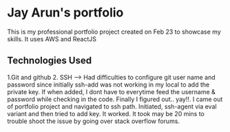 # Jay Arun's portfolio

This is my professional portfolio project created on Feb 23 to showcase my skills. It uses AWS and ReactJS

## Technologies Used

1.Git and github
2. SSH
  --> Had difficulties to configure git user name and password since initially ssh-add was not working in my local to add the private key. If when added, I dont have to everytime feed the username & password while checking in the code. Finally I figured out.. yay!!. I came out of portfolio project and navigated to ssh path. Initiated, ssh-agent via eval variant and then tried to add key. It worked. It took may be 20 mins to trouble shoot the issue by going over stack overflow forums. 
